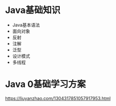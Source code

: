 # Java基础知识
- Java基本语法
- 面向对象
- 反射
- 注解
- 泛型
- 设计模式
- 多线程

# Java 0基础学习方案
https://liuyanzhao.com/1304317851057917953.html

